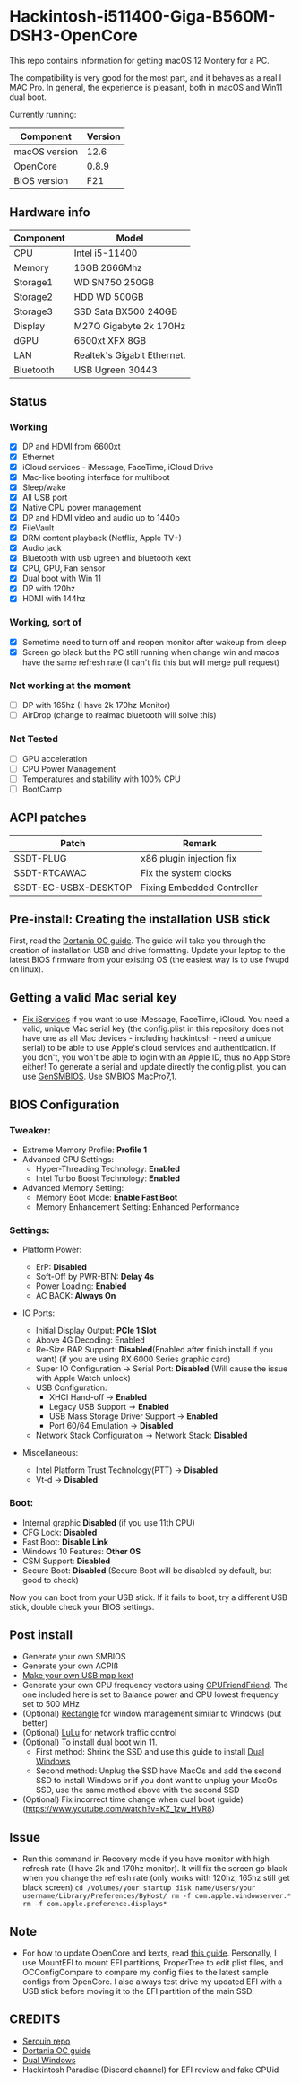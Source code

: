 # Hackintosh-i511400-Giga-B560M-DSH3-OpenCore

This repo contains information for getting macOS 12 Montery for a PC.

The compatibility is very good for the most part, and it behaves as a real I MAC Pro. In general, the experience is pleasant, both in macOS and Win11 dual boot.

Currently running:

| Component     | Version |
| ------------- | ------- |
| macOS version | 12.6    |
| OpenCore      | 0.8.9   |
| BIOS version  | F21     |

## Hardware info

| Component | Model                       |
| --------- | --------------------------- |
| CPU       | Intel i5-11400              |
| Memory    | 16GB 2666Mhz                |
| Storage1  | WD SN750 250GB              |
| Storage2  | HDD WD 500GB                |
| Storage3  | SSD Sata BX500 240GB        |
| Display   | M27Q Gigabyte 2k 170Hz      |
| dGPU      | 6600xt XFX 8GB              |
| LAN       | Realtek's Gigabit Ethernet. |
| Bluetooth | USB Ugreen 30443            |

## Status

### Working

- [x] DP and HDMI from 6600xt
- [x] Ethernet
- [x] iCloud services - iMessage, FaceTime, iCloud Drive
- [x] Mac-like booting interface for multiboot
- [x] Sleep/wake
- [x] All USB port
- [x] Native CPU power management
- [x] DP and HDMI video and audio up to 1440p
- [x] FileVault
- [x] DRM content playback (Netflix, Apple TV+)
- [x] Audio jack
- [x] Bluetooth with usb ugreen and bluetooth kext
- [x] CPU, GPU, Fan sensor
- [x] Dual boot with Win 11
- [x] DP with 120hz
- [x] HDMI with 144hz

### Working, sort of

- [x] Sometime need to turn off and reopen monitor after wakeup from sleep
- [x] Screen go black but the PC still running when change win and macos have the same refresh rate (I can't fix this but will merge pull request)

### Not working at the moment

- [ ] DP with 165hz (I have 2k 170hz Monitor)
- [ ] AirDrop (change to realmac bluetooth will solve this)

### Not Tested

- [ ] GPU acceleration
- [ ] CPU Power Management
- [ ] Temperatures and stability with 100% CPU
- [ ] BootCamp

## ACPI patches

| Patch                | Remark                    |
| -------------------- | ------------------------- |
| SSDT-PLUG            | x86 plugin injection fix  |
| SSDT-RTCAWAC         | Fix the system clocks     |
| SSDT-EC-USBX-DESKTOP | Fixing Embedded Controller|

## Pre-install: Creating the installation USB stick

First, read the [Dortania OC guide](https://dortania.github.io/OpenCore-Install-Guide/). The guide will take you through the creation of installation USB and drive formatting. Update your laptop to the latest BIOS firmware from your existing OS (the easiest way is to use fwupd on linux).

## Getting a valid Mac serial key

- [Fix iServices](https://dortania.github.io/OpenCore-Post-Install/universal/iservices.html#generate-a-new-serial) if you want to use iMessage, FaceTime, iCloud. You need a valid, unique Mac serial key (the config.plist in this repository does not have one as all Mac devices - including hackintosh - need a unique serial) to be able to use Apple's cloud services and authentication. If you don't, you won't be able to login with an Apple ID, thus no App Store either! To generate a serial and update directly the config.plist, you can use [GenSMBIOS](https://github.com/corpnewt/GenSMBIOS). Use SMBIOS MacPro7,1.

## BIOS Configuration

### Tweaker:

- Extreme Memory Profile: **Profile 1**
- Advanced CPU Settings:
  - Hyper-Threading Technology: **Enabled**
  - Intel Turbo Boost Technology: **Enabled**
- Advanced Memory Setting:
  - Memory Boot Mode: **Enable Fast Boot**
  - Memory Enhancement Setting: Enhanced Performance

### Settings:

- Platform Power:

  - ErP: **Disabled**

  * Soft-Off by PWR-BTN: **Delay 4s**
  * Power Loading: **Enabled**
  * AC BACK: **Always On**

- IO Ports:
  - Initial Display Output: **PCIe 1 Slot**
  - Above 4G Decoding: Enabled
  - Re-Size BAR Support: **Disabled**(Enabled after finish install if you want) (if you are using RX 6000 Series graphic card)
  - Super IO Configuration → Serial Port: **Disabled** (Will cause the issue with Apple Watch unlock)
  - USB Configuration:
    - XHCI Hand-off → **Enabled**
    - Legacy USB Support → **Enabled**
    - USB Mass Storage Driver Support → **Enabled**
    - Port 60/64 Emulation → **Disabled**
  - Network Stack Configuration → Network Stack: **Disabled**
- Miscellaneous:
  - Intel Platform Trust Technology(PTT) → **Disabled**
  - Vt-d → **Disabled**

### Boot:

- Internal graphic **Disabled** (if you use 11th CPU)
- CFG Lock: **Disabled**
- Fast Boot: **Disable Link**
- Windows 10 Features: **Other OS**
- CSM Support: **Disabled**
- Secure Boot: **Disabled** (Secure Boot will be disabled by default, but good to check)

Now you can boot from your USB stick. If it fails to boot, try a different USB stick, double check your BIOS settings.

## Post install

- Generate your own SMBIOS
- Generate your own ACPIß
- [Make your own USB map kext](https://dortania.github.io/OpenCore-Post-Install/usb/)
- Generate your own CPU frequency vectors using [CPUFriendFriend](https://github.com/corpnewt/CPUFriendFriend). The one included here is set to Balance power and CPU lowest frequency set to 500 MHz
- (Optional) [Rectangle](https://github.com/rxhanson/Rectangle) for window management similar to Windows (but better)
- (Optional) [LuLu](https://github.com/objective-see/LuLu) for network traffic control
- (Optional) To install dual boot win 11.
  - First method: Shrink the SSD and use this guide to install [Dual Windows](https://www.youtube.com/watch?v=ztxHRGdX0Sw)
  - Second method: Unplug the SSD have MacOs and add the second SSD to install Windows or if you dont want to unplug your MacOs SSD, use the same method above with the second SSD
- (Optional) Fix incorrect time change when dual boot (guide)(https://www.youtube.com/watch?v=KZ_1zw_HVR8)

## Issue

- Run this command in Recovery mode if you have monitor with high refresh rate (I have 2k and 170hz monitor). It will fix the screen go black when you change the refresh rate (only works with 120hz, 165hz still get black screen)
  `cd /Volumes/your startup disk name/Users/your username/Library/Preferences/ByHost/
   rm -f com.apple.windowserver.*
   rm -f com.apple.preference.displays*`

## Note

- For how to update OpenCore and kexts, read [this guide](https://dortania.github.io/OpenCore-Post-Install/universal/update.html#_5-boot). Personally, I use MountEFI to mount EFI partitions, ProperTree to edit plist files, and OCConfigCompare to compare my config files to the latest sample configs from OpenCore. I also always test drive my updated EFI with a USB stick before moving it to the EFI partition of the main SSD.

## CREDITS

- [Serouin repo](https://github.com/serouin/b660m-aorus-pro-hackintosh)
- [Dortania OC guide](https://dortania.github.io/OpenCore-Install-Guide/)
- [Dual Windows](https://www.youtube.com/watch?v=ztxHRGdX0Sw)
- Hackintosh Paradise (Discord channel) for EFI review and fake CPUid
